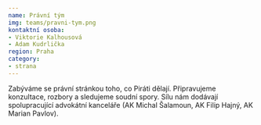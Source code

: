 ```yaml
---
name: Právní tým
img: teams/pravni-tym.png
kontaktní osoba: 
- Viktorie Kalhousová
- Adam Kudrlička
region: Praha
category: 
- strana
---
```


Zabýváme se právní stránkou toho, co Piráti dělají. Připravujeme konzultace, rozbory a sledujeme soudní spory. Sílu nám dodávají spolupracující advokátní kanceláře (AK Michal Šalamoun, AK Filip Hajný, AK Marian Pavlov). 
